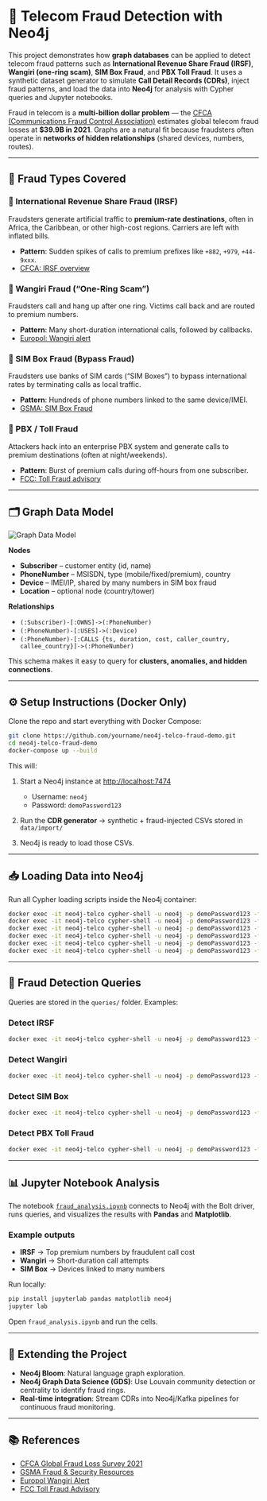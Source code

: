 # 📡 Telecom Fraud Detection with Neo4j

This project demonstrates how **graph databases** can be applied to detect telecom fraud patterns such as **International Revenue Share Fraud (IRSF)**, **Wangiri (one-ring scam)**, **SIM Box Fraud**, and **PBX Toll Fraud**.
It uses a synthetic dataset generator to simulate **Call Detail Records (CDRs)**, inject fraud patterns, and load the data into **Neo4j** for analysis with Cypher queries and Jupyter notebooks.

Fraud in telecom is a **multi-billion dollar problem** — the [CFCA (Communications Fraud Control Association)](https://cfca.org/fraudloss/) estimates global telecom fraud losses at **$39.9B in 2021**.
Graphs are a natural fit because fraudsters often operate in **networks of hidden relationships** (shared devices, numbers, routes).

---

## 🚨 Fraud Types Covered

### 🔹 International Revenue Share Fraud (IRSF)

Fraudsters generate artificial traffic to **premium-rate destinations**, often in Africa, the Caribbean, or other high-cost regions. Carriers are left with inflated bills.

* **Pattern**: Sudden spikes of calls to premium prefixes like `+882`, `+979`, `+44-9xxx`.
* [CFCA: IRSF overview](https://cfca.org/international-revenue-share-fraud-irsf/)

### 🔹 Wangiri Fraud (“One-Ring Scam”)

Fraudsters call and hang up after one ring. Victims call back and are routed to premium numbers.

* **Pattern**: Many short-duration international calls, followed by callbacks.
* [Europol: Wangiri alert](https://www.europol.europa.eu/media-press/newsroom/news/wangiri-fraud-europol-warning-public)

### 🔹 SIM Box Fraud (Bypass Fraud)

Fraudsters use banks of SIM cards (“SIM Boxes”) to bypass international rates by terminating calls as local traffic.

* **Pattern**: Hundreds of phone numbers linked to the same device/IMEI.
* [GSMA: SIM Box Fraud](https://www.gsma.com/security/resources/sim-box-fraud/)

### 🔹 PBX / Toll Fraud

Attackers hack into an enterprise PBX system and generate calls to premium destinations (often at night/weekends).

* **Pattern**: Burst of premium calls during off-hours from one subscriber.
* [FCC: Toll Fraud advisory](https://www.fcc.gov/toll-fraud)

---

## 🗂 Graph Data Model

![Graph Data Model](neo4j_telco_fraud_model.png)

**Nodes**

* **Subscriber** – customer entity (id, name)
* **PhoneNumber** – MSISDN, type (mobile/fixed/premium), country
* **Device** – IMEI/IP, shared by many numbers in SIM box fraud
* **Location** – optional node (country/tower)

**Relationships**

* `(:Subscriber)-[:OWNS]->(:PhoneNumber)`
* `(:PhoneNumber)-[:USES]->(:Device)`
* `(:PhoneNumber)-[:CALLS {ts, duration, cost, caller_country, callee_country}]->(:PhoneNumber)`

This schema makes it easy to query for **clusters, anomalies, and hidden connections**.

---

## ⚙️ Setup Instructions (Docker Only)

Clone the repo and start everything with Docker Compose:

```bash
git clone https://github.com/yourname/neo4j-telco-fraud-demo.git
cd neo4j-telco-fraud-demo
docker-compose up --build
```

This will:

1. Start a Neo4j instance at [http://localhost:7474](http://localhost:7474)

   * Username: `neo4j`
   * Password: `demoPassword123`
2. Run the **CDR generator** → synthetic + fraud-injected CSVs stored in `data/import/`
3. Neo4j is ready to load those CSVs.

---

## 📥 Loading Data into Neo4j

Run all Cypher loading scripts inside the Neo4j container:

```bash
docker exec -it neo4j-telco cypher-shell -u neo4j -p demoPassword123 -f /load_cypher/00_constraints.cypher
docker exec -it neo4j-telco cypher-shell -u neo4j -p demoPassword123 -f /load_cypher/10_load_subscribers.cypher
docker exec -it neo4j-telco cypher-shell -u neo4j -p demoPassword123 -f /load_cypher/20_load_numbers.cypher
docker exec -it neo4j-telco cypher-shell -u neo4j -p demoPassword123 -f /load_cypher/30_load_devices.cypher
docker exec -it neo4j-telco cypher-shell -u neo4j -p demoPassword123 -f /load_cypher/40_load_cdrs.cypher
docker exec -it neo4j-telco cypher-shell -u neo4j -p demoPassword123 -f /load_cypher/50_link_numbers_devices.cypher
```

---

## 🔎 Fraud Detection Queries

Queries are stored in the `queries/` folder. Examples:

### Detect IRSF

```bash
docker exec -it neo4j-telco cypher-shell -u neo4j -p demoPassword123 -f /queries/10_detect_irsf.cypher
```

### Detect Wangiri

```bash
docker exec -it neo4j-telco cypher-shell -u neo4j -p demoPassword123 -f /queries/20_detect_wangiri.cypher
```

### Detect SIM Box

```bash
docker exec -it neo4j-telco cypher-shell -u neo4j -p demoPassword123 -f /queries/30_detect_simbox.cypher
```

### Detect PBX Toll Fraud

```bash
docker exec -it neo4j-telco cypher-shell -u neo4j -p demoPassword123 -f /queries/40_detect_pbx_tollfraud.cypher
```

---

## 📊 Jupyter Notebook Analysis

The notebook [`fraud_analysis.ipynb`](fraud_analysis.ipynb) connects to Neo4j with the Bolt driver, runs queries, and visualizes the results with **Pandas** and **Matplotlib**.

### Example outputs

* **IRSF** → Top premium numbers by fraudulent call cost
* **Wangiri** → Short-duration call attempts
* **SIM Box** → Devices linked to many numbers

Run locally:

```bash
pip install jupyterlab pandas matplotlib neo4j
jupyter lab
```

Open `fraud_analysis.ipynb` and run the cells.

---

## 🚀 Extending the Project

* **Neo4j Bloom**: Natural language graph exploration.
* **Neo4j Graph Data Science (GDS)**: Use Louvain community detection or centrality to identify fraud rings.
* **Real-time integration**: Stream CDRs into Neo4j/Kafka pipelines for continuous fraud monitoring.

---

## 📚 References

* [CFCA Global Fraud Loss Survey 2021](https://cfca.org/fraudloss/)
* [GSMA Fraud & Security Resources](https://www.gsma.com/security/)
* [Europol Wangiri Alert](https://www.europol.europa.eu/media-press/newsroom/news/wangiri-fraud-europol-warning-public)
* [FCC Toll Fraud Advisory](https://www.fcc.gov/toll-fraud)